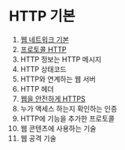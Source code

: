 # HTTP 기본

1. [웹 네트워크 기본](1./)
2. [프로토콜 HTTP](2.-http/)
3. HTTP 정보는 HTTP 메시지
4. HTTP 상태코드
5. HTTP와 연계하는 웹 서버
6. HTTP 헤더
7. [웹을 안전하게 HTTPS](7.-https/)
8. 누가 액세스 하는지 확인하는 인증
9. HTTP에 기능을 추가한 프로토콜
10. 웹 콘텐츠에 사용하는 기술
11. 웹 공격 기술





